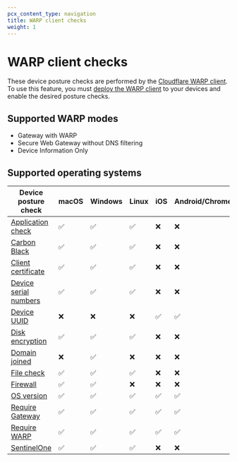 ```yaml
---
pcx_content_type: navigation
title: WARP client checks
weight: 1
---
```


# WARP client checks

These device posture checks are performed by the [Cloudflare WARP client](/cloudflare-one/connections/connect-devices/warp/). To use this feature, you must [deploy the WARP client](/cloudflare-one/connections/connect-devices/warp/deployment/) to your devices and enable the desired posture checks.

## Supported WARP modes

- Gateway with WARP
- Secure Web Gateway without DNS filtering
- Device Information Only

## Supported operating systems

| Device posture check | macOS | Windows | Linux | iOS | Android/ChromeOS |
| ---------------------| ----- | ------- | ----- | --- | ---------------- |
| [Application check](/cloudflare-one/identity/devices/warp-client-checks/application-check/) | ✅ | ✅ | ✅ | ❌ | ❌ |
| [Carbon Black](/cloudflare-one/identity/devices/warp-client-checks/carbon-black/) | ✅ | ✅ | ✅ | ❌ | ❌ |
| [Client certificate](/cloudflare-one/identity/devices/warp-client-checks/client-certificate/) | ✅ | ✅ | ✅ | ❌ | ❌ |
| [Device serial numbers](/cloudflare-one/identity/devices/warp-client-checks/corp-device/) | ✅ | ✅ | ✅ | ❌ | ❌ |
| [Device UUID](/cloudflare-one/identity/devices/warp-client-checks/device-uuid/) | ❌ | ❌ | ❌ | ✅ | ✅ |
| [Disk encryption](/cloudflare-one/identity/devices/warp-client-checks/disk-encryption/) | ✅ | ✅ | ✅ | ❌ | ❌ |
| [Domain joined](/cloudflare-one/identity/devices/warp-client-checks/domain-joined/) | ❌ | ✅ | ❌ | ❌ | ❌ |
| [File check](/cloudflare-one/identity/devices/warp-client-checks/file-check/)| ✅ | ✅ | ✅ | ❌ | ❌ |
| [Firewall](/cloudflare-one/identity/devices/warp-client-checks/firewall/)| ✅ | ✅ | ❌ | ❌ | ❌ |
| [OS version](/cloudflare-one/identity/devices/warp-client-checks/os-version/) | ✅ | ✅ |  ✅ |  ✅ |  ✅ |
| [Require Gateway](/cloudflare-one/identity/devices/warp-client-checks/require-gateway/) | ✅ | ✅ |  ✅ |  ✅ |  ✅ |
| [Require WARP](/cloudflare-one/identity/devices/warp-client-checks/require-warp/) | ✅ | ✅ |  ✅ |  ✅ |  ✅ |
| [SentinelOne](/cloudflare-one/identity/devices/warp-client-checks/sentinel-one/) | ✅ | ✅ | ✅ | ❌ | ❌ |
